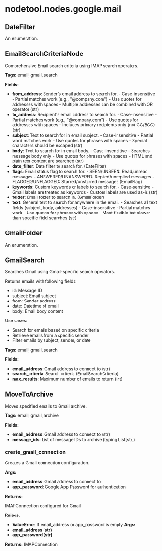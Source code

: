 # nodetool.nodes.google.mail

## DateFilter

An enumeration.

## EmailSearchCriteriaNode

Comprehensive Email search criteria using IMAP search operators.

**Tags:** email, gmail, search

**Fields:**
- **from_address**: Sender's email address to search for.
        - Case-insensitive
        - Partial matches work (e.g., "@company.com")
        - Use quotes for addresses with spaces
        - Multiple addresses can be combined with OR operator
         (str)
- **to_address**: Recipient's email address to search for.
        - Case-insensitive
        - Partial matches work (e.g., "@company.com")
        - Use quotes for addresses with spaces
        - Includes primary recipients only (not CC/BCC)
         (str)
- **subject**: Text to search for in email subject.
        - Case-insensitive
        - Partial word matches work
        - Use quotes for phrases with spaces
        - Special characters should be escaped
         (str)
- **body**: Text to search for in email body.
        - Case-insensitive
        - Searches message body only
        - Use quotes for phrases with spaces
        - HTML and plain text content are searched
         (str)
- **date_filter**: Date filter to search for. (DateFilter)
- **flags**: Email status flag to search for.
        - SEEN/UNSEEN: Read/unread messages
        - ANSWERED/UNANSWERED: Replied/unreplied messages
        - FLAGGED/UNFLAGGED: Starred/unstarred messages
         (EmailFlag)
- **keywords**: Custom keywords or labels to search for.
        - Case-sensitive
        - Gmail labels are treated as keywords
        - Custom labels are used as-is
         (str)
- **folder**: Email folder to search in. (GmailFolder)
- **text**: General text to search for anywhere in the email.
        - Searches all text fields (subject, body, addresses)
        - Case-insensitive
        - Partial matches work
        - Use quotes for phrases with spaces
        - Most flexible but slower than specific field searches
         (str)


## GmailFolder

An enumeration.

## GmailSearch

Searches Gmail using Gmail-specific search operators.

Returns emails with following fields:
- id: Message ID
- subject: Email subject
- from: Sender address
- date: Datetime of email
- body: Email body content

Use cases:
- Search for emails based on specific criteria
- Retrieve emails from a specific sender
- Filter emails by subject, sender, or date

**Tags:** email, gmail, search

**Fields:**
- **email_address**: Gmail address to connect to (str)
- **search_criteria**: Search criteria (EmailSearchCriteria)
- **max_results**: Maximum number of emails to return (int)


## MoveToArchive

Moves specified emails to Gmail archive.

**Tags:** email, gmail, archive

**Fields:**
- **email_address**: Gmail address to connect to (str)
- **message_ids**: List of message IDs to archive (typing.List[str])


### create_gmail_connection

Creates a Gmail connection configuration.


**Args:**

- **email_address**: Gmail address to connect to
- **app_password**: Google App Password for authentication


**Returns:**

IMAPConnection configured for Gmail


**Raises:**

- **ValueError**: If email_address or app_password is empty
**Args:**
- **email_address (str)**
- **app_password (str)**

**Returns:** IMAPConnection

